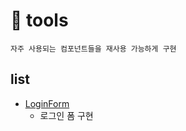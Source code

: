 # 🔄 tools

```
자주 사용되는 컴포넌트들을 재사용 가능하게 구현 
```

## list
- [LoginForm](https://github.com/SaeWooKKang/tools/tree/main/components/LoginForm)
  - 로그인 폼 구현 
